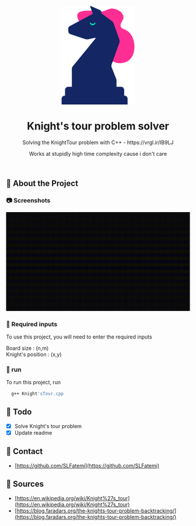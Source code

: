 <div align="center">

  <img src="https://github.com/MahdiyarGHD/KnightTour/raw/main/img/chess-pieace.png" alt="logo" width="200" height="auto" />
  <h1>Knight's tour problem solver</h1>
  
  <p>
    Solving the KnightTour problem with C++ - https://vrgl.ir/IB9LJ
  </p>
  <p>Works at stupidly high time complexity cause i don't care</p>
  </div>
<br />
  

<!-- About the Project -->
## :star2: About the Project


<!-- Screenshots -->
### :camera: Screenshots

<div align="center"> 
  <img src="./demo.gif" alt="screenshot" />
</div>


<!-- Env Variables -->
### :key: Required inputs

To use this project, you will need to enter the required inputs

Board size : (n,m)  <br>
Knight's position : (x,y)

<!-- run -->
### :triangular_flag_on_post: run

To run this project, run

```bash
  g++ Knight'sTour.cpp
```

<!-- Roadmap -->
## :compass: Todo

* [x] Solve Knight's tour problem
* [x] Update readme 

<!-- Contact -->
## :handshake: Contact

- [https://github.com/SLFatemi](https://github.com/SLFatemi)


<!-- Acknowledgments -->
## :gem: Sources

 - [https://en.wikipedia.org/wiki/Knight%27s_tour](https://en.wikipedia.org/wiki/Knight%27s_tour)
 - [https://blog.faradars.org/the-knights-tour-problem-backtracking/](https://blog.faradars.org/the-knights-tour-problem-backtracking/)
